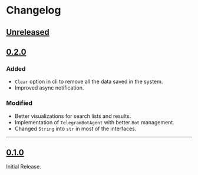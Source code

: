 # Changelog

## [Unreleased]

## [0.2.0]
### Added

- `Clear` option in cli to remove all the data saved in the system.
- Improved async notification.

### Modified

- Better visualizations for search lists and results.
- Implementation of `TelegramBotAgent` with better `Bot` management.
- Changed `String` into `str` in most of the interfaces.
---
## [0.1.0]

Initial Release.

[Unreleased]: https://github.com/gianpy15/rs-subito-alert/compare/v0.2.0...HEAD
[0.2.0]: https://github.com/gianpy15/rs-subito-alert/compare/v0.1.0...v0.2.0
[0.1.0]: https://github.com/gianpy15/rs-subito-alert/releases/tag/v0.1.0
